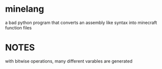 # minelang
a bad python program that converts an assembly like syntax into minecraft function files
#  NOTES
with bitwise operations, many different varables are generated
